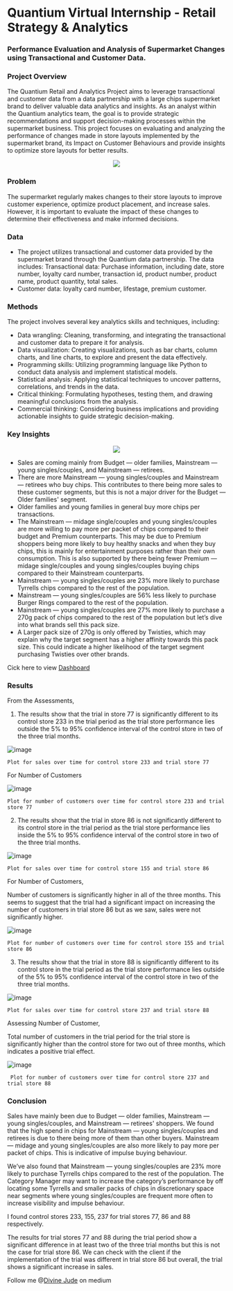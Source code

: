 # Quantium Virtual Internship - Retail Strategy & Analytics

### Performance Evaluation and Analysis of Supermarket Changes using Transactional and Customer Data.

### Project Overview
The Quantium Retail and Analytics Project aims to leverage transactional and customer data from a data partnership with a large chips supermarket brand to deliver valuable data analytics and insights. As an analyst within the Quantium analytics team, the goal is to provide strategic recommendations and support decision-making processes within the supermarket business. This project focuses on evaluating and analyzing the performance of changes made in store layouts implemented by the supermarket brand, its Impact on Customer Behaviours and provide insights to optimize store layouts for better results.

<p align="center">
  <img src="https://github.com/Divine-Jude/PortfolioProjects/assets/95667763/ce408b6a-69c0-4aa2-ae2d-58a571a36aed">
</p>
 
### Problem
The supermarket regularly makes changes to their store layouts to improve customer experience, optimize product placement, and increase sales. However, it is important to evaluate the impact of these changes to determine their effectiveness and make informed decisions.

### Data
- The project utilizes transactional and customer data provided by the supermarket brand through the Quantium data partnership. The data includes:
Transactional data: Purchase information, including date, store number, loyalty card number, transaction id, product number, product name, product quantity, total sales.
- Customer data: loyalty card number, lifestage, premium customer.

### Methods
The project involves several key analytics skills and techniques, including:

- Data wrangling: Cleaning, transforming, and integrating the transactional and customer data to prepare it for analysis.
- Data visualization: Creating visualizations, such as bar charts, column charts, and line charts, to explore and present the data effectively.
- Programming skills: Utilizing programming language like Python to conduct data analysis and implement statistical models.
- Statistical analysis: Applying statistical techniques to uncover patterns, correlations, and trends in the data.
- Critical thinking: Formulating hypotheses, testing them, and drawing meaningful conclusions from the analysis.
- Commercial thinking: Considering business implications and providing actionable insights to guide strategic decision-making.

### Key Insights
<p align="center">
   <img src="https://github.com/Divine-Jude/PortfolioProjects/assets/95667763/c0d1a17d-a9a6-4efc-bd83-887fea274381">
</p>


- Sales are coming mainly from Budget — older families, Mainstream — young singles/couples, and Mainstream — retirees.
- There are more Mainstream — young singles/couples and Mainstream — retirees who buy chips. This contributes to there being more sales to these customer segments, but this is not a major driver for the Budget — Older families' segment.
- Older families and young families in general buy more chips per transactions.
- The Mainstream — midage single/couples and young singles/couples are more willing to pay more per packet of chips compared to their budget and Premium counterparts. This may be due to Premium shoppers being more likely to buy healthy snacks and when they buy chips, this is mainly for entertainment purposes rather than their own consumption. This is also supported by there being fewer Premium — midage single/couples and young singles/couples buying chips compared to their Mainstream counterparts.
- Mainstream — young singles/couples are 23% more likely to purchase Tyrrells chips compared to the rest of the population.
- Mainstream — young singles/couples are 56% less likely to purchase Burger Rings compared to the rest of the population.
- Mainstream — young singles/couples are 27% more likely to purchase a 270g pack of chips compared to the rest of the population but let’s dive into what brands sell this pack size.
- A Larger pack size of 270g is only offered by Twisties, which may explain why the target segment has a higher affinity towards this pack size. This could indicate a higher likelihood of the target segment purchasing Twisties over other brands.

Cick here to view [Dashboard](https://www.novypro.com/project/quantium-retail-strategy--analytics-project)

### Results
From the Assessments,

1. The results show that the trial in store 77 is significantly different to its control store 233 in the trial period as the trial store performance lies outside the 5% to 95% confidence interval of the control store in two of the three trial months.

![image](https://github.com/Divine-Jude/PortfolioProjects/assets/95667763/df4948aa-b1a0-4569-a7fe-fa4d56683749)

    Plot for sales over time for control store 233 and trial store 77

For Number of Customers

![image](https://github.com/Divine-Jude/PortfolioProjects/assets/95667763/f1dd7449-b02d-42e4-ba7d-07c55acddfa9)
      
    Plot for number of customers over time for control store 233 and trial store 77


2. The results show that the trial in store 86 is not significantly different to its control store in the trial period as the trial store performance lies inside the 5% to 95% confidence interval of the control store in two of the three trial months.

![image](https://github.com/Divine-Jude/PortfolioProjects/assets/95667763/9cd97228-0e22-4cd2-b75f-47332f5b8641)

    Plot for sales over time for control store 155 and trial store 86


For Number of Customers,

Number of customers is significantly higher in all of the three months. This seems to suggest that the trial had a significant impact on increasing the number of customers in trial store 86 but as we saw, sales were not significantly higher.

![image](https://github.com/Divine-Jude/PortfolioProjects/assets/95667763/5acaf452-1351-4707-9074-464ebde680fc)
    
    Plot for number of customers over time for control store 155 and trial store 86

3. The results show that the trial in store 88 is significantly different to its control store in the trial period as the trial store performance lies outside of the 5% to 95% confidence interval of the control store in two of the three trial months.

![image](https://github.com/Divine-Jude/PortfolioProjects/assets/95667763/c3356c38-84c0-4334-b415-f48de98e7cac)

    Plot for sales over time for control store 237 and trial store 88

Assessing Number of Customer, 

Total number of customers in the trial period for the trial store is significantly higher than the control store for two out of three months, which indicates a positive trial effect.

![image](https://github.com/Divine-Jude/PortfolioProjects/assets/95667763/73bb8996-e736-4d41-a504-87e8f7ddb13b)
     
     Plot for number of customers over time for control store 237 and trial store 88

### Conclusion
Sales have mainly been due to Budget — older families, Mainstream — young singles/couples, and Mainstream — retirees' shoppers. We found that the high spend in chips for Mainstream — young singles/couples and retirees is due to there being more of them than other buyers. Mainstream — midage and young singles/couples are also more likely to pay more per packet of chips. This is indicative of impulse buying behaviour.

We’ve also found that Mainstream — young singles/couples are 23% more likely to purchase Tyrrells chips compared to the rest of the population. The Category Manager may want to increase the category’s performance by off locating some Tyrrells and smaller packs of chips in discretionary space near segments where young singles/couples are frequent more often to increase visibility and impulse behaviour.

I found control stores 233, 155, 237 for trial stores 77, 86 and 88 respectively.

The results for trial stores 77 and 88 during the trial period show a significant difference in at least two of the three trial months but this is not the case for trial store 86. We can check with the client if the implementation of the trial was different in trial store 86 but overall, the trial shows a significant increase in sales.

Follow me @[Divine Jude](https://medium.com/u/3b8711af5d3b?source=post_page-----b2e650a0a789--------------------------------) on medium























